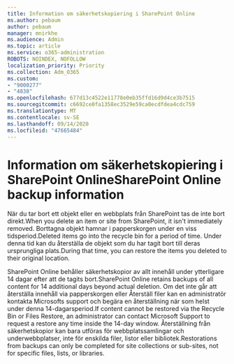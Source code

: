 ```yaml
---
title: Information om säkerhetskopiering i SharePoint Online
ms.author: pebaum
author: pebaum
manager: mnirkhe
ms.audience: Admin
ms.topic: article
ms.service: o365-administration
ROBOTS: NOINDEX, NOFOLLOW
localization_priority: Priority
ms.collection: Adm_O365
ms.custom:
- "9000277"
- "4838"
ms.openlocfilehash: 677d13c4522e11778e0eb35ffd16d9d4ce3b7515
ms.sourcegitcommit: c6692ce0fa1358ec3529e59ca0ecdfdea4cdc759
ms.translationtype: MT
ms.contentlocale: sv-SE
ms.lasthandoff: 09/14/2020
ms.locfileid: "47665484"
---
```

# <a name="sharepoint-online-backup-information"></a><span data-ttu-id="f7acc-102">Information om säkerhetskopiering i SharePoint Online</span><span class="sxs-lookup"><span data-stu-id="f7acc-102">SharePoint Online backup information</span></span>

<span data-ttu-id="f7acc-103">När du tar bort ett objekt eller en webbplats från SharePoint tas de inte bort direkt.</span><span class="sxs-lookup"><span data-stu-id="f7acc-103">When you delete an item or site from SharePoint, it isn't immediately removed.</span></span> <span data-ttu-id="f7acc-104">Borttagna objekt hamnar i papperskorgen under en viss tidsperiod.</span><span class="sxs-lookup"><span data-stu-id="f7acc-104">Deleted items go into the recycle bin for a period of time.</span></span> <span data-ttu-id="f7acc-105">Under denna tid kan du återställa de objekt som du har tagit bort till deras ursprungliga plats.</span><span class="sxs-lookup"><span data-stu-id="f7acc-105">During that time, you can restore the items you deleted to their original location.</span></span>

<span data-ttu-id="f7acc-106">SharePoint Online behåller säkerhetskopior av allt innehåll under ytterligare 14 dagar efter att de tagits bort.</span><span class="sxs-lookup"><span data-stu-id="f7acc-106">SharePoint Online retains backups of all content for 14 additional days beyond actual deletion.</span></span> <span data-ttu-id="f7acc-107">Om det inte går att återställa innehåll via papperskorgen eller Återställ filer kan en administratör kontakta Microsofts support och begära en återställning när som helst under denna 14-dagarsperiod.</span><span class="sxs-lookup"><span data-stu-id="f7acc-107">If content cannot be restored via the Recycle Bin or Files Restore, an administrator can contact Microsoft Support to request a restore any time inside the 14-day window.</span></span> <span data-ttu-id="f7acc-108">Återställning från säkerhetskopior kan bara utföras för webbplatssamlingar och underwebbplatser, inte för enskilda filer, listor eller bibliotek.</span><span class="sxs-lookup"><span data-stu-id="f7acc-108">Restorations from backups can only be completed for site collections or sub-sites, not for specific files, lists, or libraries.</span></span>
